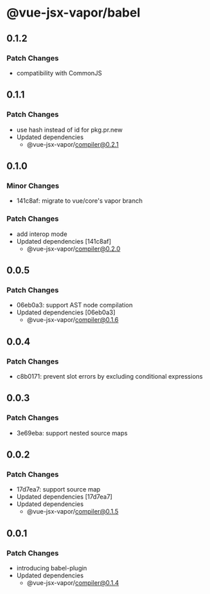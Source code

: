 # @vue-jsx-vapor/babel

## 0.1.2

### Patch Changes

- compatibility with CommonJS

## 0.1.1

### Patch Changes

- use hash instead of id for pkg.pr.new
- Updated dependencies
  - @vue-jsx-vapor/compiler@0.2.1

## 0.1.0

### Minor Changes

- 141c8af: migrate to vue/core's vapor branch

### Patch Changes

- add interop mode
- Updated dependencies [141c8af]
  - @vue-jsx-vapor/compiler@0.2.0

## 0.0.5

### Patch Changes

- 06eb0a3: support AST node compilation
- Updated dependencies [06eb0a3]
  - @vue-jsx-vapor/compiler@0.1.6

## 0.0.4

### Patch Changes

- c8b0171: prevent slot errors by excluding conditional expressions

## 0.0.3

### Patch Changes

- 3e69eba: support nested source maps

## 0.0.2

### Patch Changes

- 17d7ea7: support source map
- Updated dependencies [17d7ea7]
- Updated dependencies
  - @vue-jsx-vapor/compiler@0.1.5

## 0.0.1

### Patch Changes

- introducing babel-plugin
- Updated dependencies
  - @vue-jsx-vapor/compiler@0.1.4
